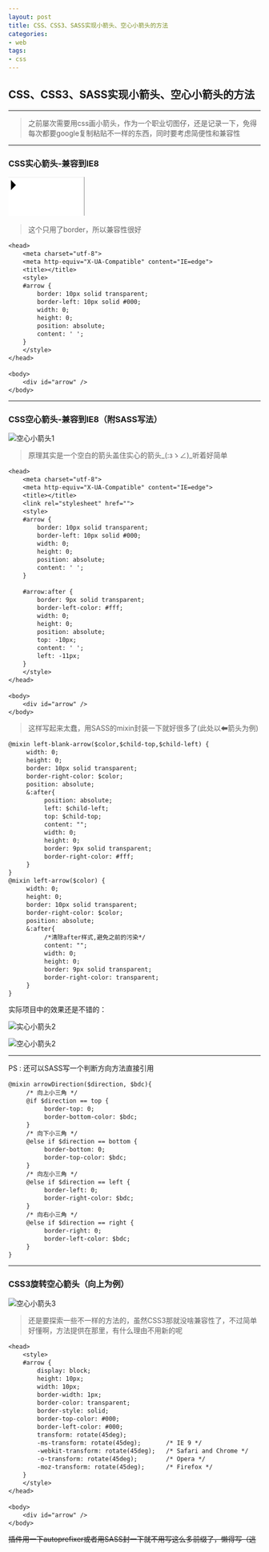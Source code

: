 ```yaml
---
layout: post
title: CSS、CSS3、SASS实现小箭头、空心小箭头的方法
categories:
- web
tags:
- css
---
```


## CSS、CSS3、SASS实现小箭头、空心小箭头的方法

---

> 之前屡次需要用css画小箭头，作为一个职业切图仔，还是记录一下，免得每次都要google复制粘贴不一样的东西，同时要考虑简便性和兼容性

---

### CSS实心箭头-兼容到IE8

![实心小箭头1](/media/pic/16/cssarrow/arrow.jpg)

> 这个只用了border，所以兼容性很好

``````````````````````````````
<head>
    <meta charset="utf-8">
    <meta http-equiv="X-UA-Compatible" content="IE=edge">
    <title></title>
    <style>
    #arrow {
        border: 10px solid transparent;
        border-left: 10px solid #000;
        width: 0;
        height: 0;
        position: absolute;
        content: ' ';
    }
    </style>
</head>

<body>
    <div id="arrow" />
</body>
`````````````````````````````````

---

### CSS空心箭头-兼容到IE8（附SASS写法）

![空心小箭头1](/media/pic/16/cssarrow/arrow-kong.jpg)

> 原理其实是一个空白的箭头盖住实心的箭头_(:зゝ∠)_听着好简单

`````````````````````````````````
<head>
    <meta charset="utf-8">
    <meta http-equiv="X-UA-Compatible" content="IE=edge">
    <title></title>
    <link rel="stylesheet" href="">
    <style>
    #arrow {
        border: 10px solid transparent;
        border-left: 10px solid #000;
        width: 0;
        height: 0;
        position: absolute;
        content: ' ';
    }

    #arrow:after {
        border: 9px solid transparent;
        border-left-color: #fff;
        width: 0;
        height: 0;
        position: absolute;
        top: -10px;
        content: ' ';
        left: -11px;
    }
    </style>
</head>

<body>
    <div id="arrow" />
</body>
````````````````````````````````````

> 这样写起来太蠢，用SASS的mixin封装一下就好很多了(此处以⬅箭头为例)

````````````````````````````````````
@mixin left-blank-arrow($color,$child-top,$child-left) {
     width: 0;
     height: 0;
     border: 10px solid transparent;
     border-right-color: $color;
     position: absolute;
     &:after{
          position: absolute;
          left: $child-left;
          top: $child-top;
          content: "";
          width: 0;
          height: 0;
          border: 9px solid transparent;
          border-right-color: #fff;
     }
}
@mixin left-arrow($color) {
     width: 0;
     height: 0;
     border: 10px solid transparent;
     border-right-color: $color;
     position: absolute;
     &:after{
          /*清除after样式,避免之前的污染*/
          content: "";
          width: 0;
          height: 0;
          border: 9px solid transparent;
          border-right-color: transparent;
     }
}
````````````````````````````````````````````

实际项目中的效果还是不错的：

![实心小箭头2](/media/pic/16/cssarrow/arrow-dashi.jpg)


![空心小箭头2](/media/pic/16/cssarrow/arrow-kong-dashi.jpg)

---

PS : 还可以SASS写一个判断方向方法直接引用

```````````````````````````````````````````
@mixin arrowDirection($direction, $bdc){
     /* 向上小三角 */
     @if $direction == top {
          border-top: 0;
          border-bottom-color: $bdc;
     }
     /* 向下小三角 */
     @else if $direction == bottom {
          border-bottom: 0;
          border-top-color: $bdc;
     }
     /* 向左小三角 */
     @else if $direction == left {
          border-left: 0;
          border-right-color: $bdc;
     }
     /* 向右小三角 */
     @else if $direction == right {
          border-right: 0;
          border-left-color: $bdc;
     }
}
`````````````````````````````````````````````

---

### CSS3旋转空心箭头（向上为例）

![空心小箭头3](/media/pic/16/cssarrow/arrow-css3-up.jpg)

> 还是要探索一些不一样的方法的，虽然CSS3那就没啥兼容性了，不过简单好懂啊，方法提供在那里，有什么理由不用新的呢

`````````````````````````````````````````````
<head>
    <style>
    #arrow {
    	display: block;
    	height: 10px;
    	width: 10px;
        border-width: 1px;
        border-color: transparent;
        border-style: solid;
        border-top-color: #000;
        border-left-color: #000;
		transform: rotate(45deg);
		-ms-transform: rotate(45deg);		/* IE 9 */
		-webkit-transform: rotate(45deg);	/* Safari and Chrome */
		-o-transform: rotate(45deg);		/* Opera */
		-moz-transform: rotate(45deg);		/* Firefox */
    }
    </style>
</head>

<body>
    <div id="arrow" />
</body>

``````````````````````````````````````````````

<del>插件用一下autoprefixer或者用SASS封一下就不用写这么多前缀了，懒得写（逃</del>

